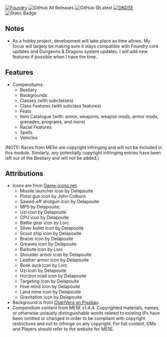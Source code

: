 [![Foundry](https://img.shields.io/badge/Foundry%40CompatibleCore-v12-brightgreen)](https://foundryvtt.com/)
![GitHub All Releases](https://img.shields.io/github/downloads/sparkcity/fvtt-me5e/total)
![GitHub @Latest](https://img.shields.io/github/downloads/sparkcity/fvtt-me5e/latest/total)
[![DND5E](https://img.shields.io/badge/DnD5E-3.3.1-red)](https://gitlab.com/foundrynet/dnd5e)
![Static Badge](https://img.shields.io/badge/ME5E-1.4.4-blue)

## Notes

- As a hobby project, development will take place as time allows. My focus will largely be making sure it stays compatible with Foundry core updates and Dungeons & Dragons system updates. I will add new features if possible when I have the time.

## Features

- Compendiums:
  - Bestiary
  - Backgrounds
  - Classes (with subclasses)
  - Class Features (with subclass features)
  - Feats
  - Item Catalogue (with: armor, weapons, weapon mods, armor mods, grenades, programs, and more)
  - Racial Features
  - Spells
  - Vehicles

(NOTE: Races from ME5e are copyright infringing and will not be included in this module. Similarly, any potentially copyright infringing entries have been left out of the Bestiary and will not be added.)

## Attributions

- Icons are from [Game-icons.net](https://game-icons.net/).
  - Missile launcher icon by Delapouite
  - Pistol gun icon by John Colburn
  - Sawed-off shotgun icon by Delapouite
  - MP5 by Delapouite; 
  - Uzi icon by Delapouite
  - CPU icon by Delapouite
  - Battle gear icon by Lorc
  - Silver bullet icon by Delapouite
  - Scout ship icon by Delapouite
  - Bracer icon by Delapouite
  - Greaves icon by Delapouite
  - Barbute icon by Lorc
  - Shoulder armor icon by Delapouite
  - Leather armor icon by Delapouite
  - Book aura icon by Lorc
  - Uzi icon by Delapouite
  - Horizon road icon by Delapouite
  - Targeting icon by Delapouite
  - Hive mind icon by Delapouite
  - Land mine icon by Delapouite
  - Gravitation icon by Delapouite
- Background is from [CharlVera on Pixabay](https://pixabay.com/illustrations/space-earth-gala-planet-universe-4634011/).
- Compendium content from ME5E v1.4.4. Copyrighted materials, names, or otherwise uniquely distinguishable words related to existing IPs have been omitted or changed in order to be compliant with copyright restrictions and not to infringe on any copyright. For full content, GMs and Players should refer to the website for ME5E.
